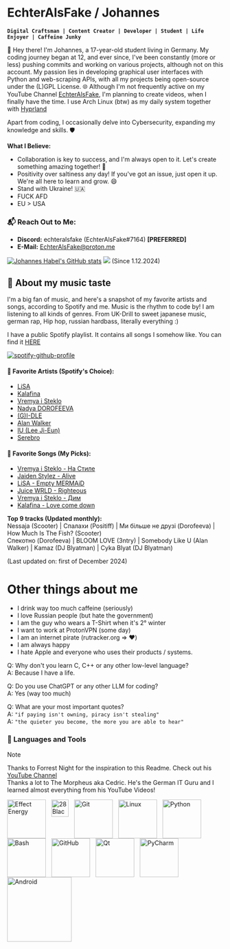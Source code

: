 # EchterAlsFake / Johannes

**`Digital Craftsman | Content Creator | Developer | Student | Life Enjoyer | Caffeine Junky `**

👋 Hey there! I'm Johannes, a 17-year-old student living in Germany. My coding journey began at 12, and ever since, I've been constantly (more or less) pushing commits and working on various projects, although not on this account. 
My passion lies in developing graphical user interfaces with Python and web-scraping APIs, with all my projects being open-source under the (L)GPL License. 🌐 Although I'm not frequently active on my YouTube Channel [EchterAlsFake](https://www.youtube.com/channel/UC1cV2H2WKPYXb2AqBkyXj2Q), 
I'm planning to create videos, when I finally have the time. I use Arch Linux (btw) as my daily system together with [Hyprland](https://github.com/hyprwm/Hyprland)

Apart from coding, I occasionally delve into Cybersecurity, expanding my knowledge and skills. 🛡️

**What I Believe:**
- Collaboration is key to success, and I'm always open to it. Let's create something amazing together! 🤝
- Positivity over saltiness any day! If you've got an issue, just open it up. We're all here to learn and grow. 😄
- Stand with Ukraine! 🇺🇦
- FUCK AFD
- EU > USA

### 📬 Reach Out to Me:
- **Discord:** echteralsfake (EchterAlsFake#7164) **[PREFERRED]**
- **E-Mail:** EchterAlsFake@proton.me

[![Johannes Habel's GitHub stats](https://github-readme-stats.vercel.app/api?username=echteralsfake&show_icons=true&theme=tokyonight)](https://github.com/anuraghazra/github-readme-stats)
![](https://komarev.com/ghpvc/?username=EchterAlsFake&color=blueviolet) (Since 1.12.2024)


## 🎵 About my music taste
I'm a big fan of music, and here's a snapshot of my favorite artists and songs, according to Spotify and me. Music is the rhythm to code by!
I am listening to all kinds of genres. From UK-Drill to sweet japanese music, german rap, Hip hop, russian hardbass, literally everything :)

I have a public Spotify playlist. It contains all songs I somehow like. You can find it [HERE](https://open.spotify.com/playlist/7ARTV1gC37vL4h5MzERuJ8?si=3075fce468bb4c15)

[![spotify-github-profile](https://spotify-github-profile.kittinanx.com/api/view?uid=v3hgow0bdrxebfamqu43d65al&cover_image=true&theme=natemoo-re&show_offline=true&background_color=000000&interchange=false&bar_color=7300ff&bar_color_cover=false)](https://github.com/kittinan/spotify-github-profile)

#### 🎤 Favorite Artists (Spotify's Choice):
- [LiSA](https://open.spotify.com/artist/0blbVefuxOGltDBa00dspv?si=8412153299d7406e)
- [Kalafina](https://open.spotify.com/artist/2otsTXVV2ZWZ8T5LPzsBhy?si=8a8e904aea1d4c8d)
- [Vremya i Steklo](https://open.spotify.com/artist/6DdeqvIfYu3sH02gdavOu2?si=850f473f6ff24573)
- [Nadya DOROFEEVA](https://open.spotify.com/artist/7wl1m5vgWkCP3cqYVj2noM?si=5fc3f0a929394a3d)
- [(G)I-DLE](https://open.spotify.com/artist/2AfmfGFbe0A0WsTYm0SDTx?si=0adf2bf141214af6)
- [Alan Walker](https://open.spotify.com/artist/7vk5e3vY1uw9plTHJAMwjN?si=c2408bf722674721)
- [IU (Lee Ji-Eun)](https://open.spotify.com/artist/3HqSLMAZ3g3d5poNaI7GOU?si=da75b652bd8a4420)
- [Serebro](https://open.spotify.com/artist/1Ulwacsns9Me7dz4OVwkiQ?si=f1d78037d3d34e3e)

#### 🎵 Favorite Songs (My Picks):
- [Vremya i Steklo - На Стиле](https://www.youtube.com/watch?v=tJ7JcweIOZ4)
- [Jaiden Stylez - Alive](https://www.youtube.com/watch?v=xzjSMKNeX7Y&pp=ygUTamFpZGVuIHN0eWxlZCBhbGl2ZQ%3D%3D)
- [LiSA - Empty MERMAiD](https://www.youtube.com/watch?v=mvHSGl2kJ6s&pp=ygUSbGlTQSBlbXB0eSBtZXJtYWlk)
- [Juice WRLD - Righteous](https://www.youtube.com/watch?v=ZengOKCUBHo&pp=ygUJcmlnaHRlb3Vz)
- [Vremya i Steklo - Дим](https://www.youtube.com/watch?v=NJPXs7J7JyY&pp=ygUXZGltIGRpbSB2cmVteWEgaSBzdGVrbG8%3D)
- [Kalafina - Love come down](https://open.spotify.com/track/34Wrt2CB9O8g6lJu8nv37x?si=62ccac8b95e84745)

**Top 9 tracks (Updated monthly):**
<br>Nessaja (Scooter) | Спалахи (Positiff) | Ми більше не друзі (Dorofeeva) | How Much Is The Fish? (Scooter)
<br>Спекотно (Dorofeeva) | BLOOM LOVE (3ntry) | Somebody Like U (Alan Walker) | Kamaz (DJ Blyatman) |
Cyka Blyat (DJ Blyatman)

(Last updated on: first of December 2024)

# Other things about me
- I drink way too much caffeine (seriously)
- I love Russian people (but hate the government)
- I am the guy who wears a T-Shirt when it's 2° winter
- I want to work at ProtonVPN (some day)
- I am an internet pirate (rutracker.org => ❤️)
- I am always happy
- I hate Apple and everyone who uses their products / systems.

Q: Why don't you learn C, C++ or any other low-level language?
<br>A: Because I have a life.

Q: Do you use ChatGPT or any other LLM for coding?
<br>A: Yes (way too much)

Q: What are your most important quotes?
<br>A: `"if paying isn't owning, piracy isn't stealing"`
<br>A: `"the quieter you become, the more you are able to hear"`
### 🧰 Languages and Tools

> [!NOTE]
> Thanks to Forrest Night for the inspiration to this Readme. Check out his [YouTube Channel](https://www.youtube.com/@fknight)
> <br> Thanks a lot to The Morpheus aka Cedric. He's the German IT Guru and I learned almost everything from his YouTube Videos!

<img align="left" alt="Effect Energy" width="90px" style="padding-right:10px;" src="https://olivia3-images.maexware-kundencloud.de/out/pictures/generated/product/1/540_540_75/DV019_4025127020997_VOR.png" />
<img align="left" alt="28 Black Energy" width="40px" style="padding-right:10px;" src="https://dosenmatrosen.imgbolt.de/media/47/0b/8b/1682596140/GL007377-1-1-28-Black-Sour-Yuzu-Holunderbl%C3%BCte.png" />
<img align="left" alt="Git" width="90px" style="padding-right:10px;" src="https://cdn.jsdelivr.net/gh/devicons/devicon/icons/git/git-original.svg" />
<img align="left" alt="Linux" width=90px" style="padding-right:10px;" src="https://cdn.jsdelivr.net/gh/devicons/devicon/icons/linux/linux-original.svg" />
<img align="left" alt="Python" width="90px" style="padding-right:10px;" src="https://cdn.jsdelivr.net/gh/devicons/devicon/icons/python/python-plain.svg" />
<img align="left" alt="Bash" width="90px" style="padding-right:10px;" src="https://cdn.jsdelivr.net/gh/devicons/devicon/icons/bash/bash-original.svg" />
<img align="left" alt="GitHub" width="90x" style="padding-right:10px;" src="https://cdn.jsdelivr.net/gh/devicons/devicon/icons/github/github-original.svg" />
<img align="left" alt="Qt" width="90px" style="padding-right:10px;" src="https://cdn.jsdelivr.net/gh/devicons/devicon/icons/qt/qt-original.svg" />
<img align="left" alt="PyCharm" width="90" style="padding-right:10px;" src="https://cdn.jsdelivr.net/gh/devicons/devicon/icons/pycharm/pycharm-original-wordmark.svg" />
<img align="left" alt="Android" width="150px" style="padding-right:10px;" src="https://www.googlewatchblog.de/wp-content/uploads/android-neues-logo-3d.jpg" />




